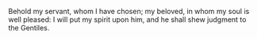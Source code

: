 Behold my servant, whom I have chosen; my beloved, in whom my soul is well pleased: I will put my spirit upon him, and he shall shew judgment to the Gentiles.
